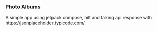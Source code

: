 ### Photo Albums

A simple app using jetpack compose, hilt and faking api response with https://jsonplaceholder.typicode.com/
